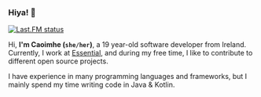 ### Hiya! 👋
<div>
  
[![Last.FM status](https://badges.lastfm.workers.dev/last-played?user=caoimhereal&style=for-the-badge&logo=apple-music&color=FA2D48)](https://www.last.fm/user/caoimhereal)

</div>

Hi, **I'm Caoimhe (`she/her`)**, a 19 year-old software developer from Ireland. Currently, I work at [Essential](https://essential.gg), and during my free time, I like to contribute to different open source projects.

I have experience in many programming languages and frameworks, but I mainly spend my time writing code in Java & Kotlin.
